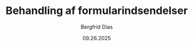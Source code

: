 ﻿---
uid: help-da-form-submissions-process-redirect
title: Behandling af formularindsendelser
author: Bergfrid Dias
date: 09.26.2025
language: da
redirect_url: https://docs.superoffice.com/da/marketing/forms/learn/process-submissions.html
---
